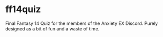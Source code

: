 # ff14quiz
Final Fantasy 14 Quiz for the members of the Anxiety EX Discord.
Purely designed as a bit of fun and a waste of time.
